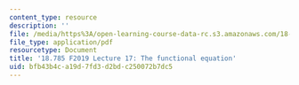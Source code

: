 ```yaml
---
content_type: resource
description: ''
file: /media/https%3A/open-learning-course-data-rc.s3.amazonaws.com/18-785-number-theory-i-fall-2019/bfb43b4ca19d7fd3d2bdc250072b7dc5_MIT18_785F19_lec17.pdf
file_type: application/pdf
resourcetype: Document
title: '18.785 F2019 Lecture 17: The functional equation'
uid: bfb43b4c-a19d-7fd3-d2bd-c250072b7dc5
---
```

